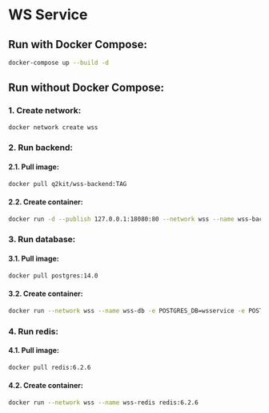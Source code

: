 # WS Service



## Run with Docker Compose:

```bash
docker-compose up --build -d
```


## Run without Docker Compose:


### 1. Create network:

```bash
docker network create wss
```


### 2. Run backend:

#### 2.1. Pull image:

```bash
docker pull q2kit/wss-backend:TAG
```

#### 2.2. Create container:

```bash
docker run -d --publish 127.0.0.1:18080:80 --network wss --name wss-backend -e CSRF_TRUSTED_ORIGINS="['http://localhost:18080']" q2kit/wss-backend:TAG
```


### 3. Run database:

#### 3.1. Pull image:

```bash
docker pull postgres:14.0
```

#### 3.2. Create container:

```bash
docker run --network wss --name wss-db -e POSTGRES_DB=wsservice -e POSTGRES_USER=postgres -e POSTGRES_PASSWORD=postgres postgres:14.0
```


### 4. Run redis:

#### 4.1. Pull image:

```bash
docker pull redis:6.2.6
```

#### 4.2. Create container:

```bash
docker run --network wss --name wss-redis redis:6.2.6
```
